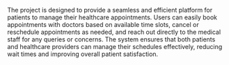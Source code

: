 The project is designed to provide a seamless and efficient platform for patients to manage their healthcare appointments.
Users can easily book appointments with doctors based on available time slots, cancel or reschedule appointments as needed, and reach out directly to the medical staff for any queries or concerns. 
The system ensures that both patients and healthcare providers can manage their schedules effectively, reducing wait times and improving overall patient satisfaction. 
